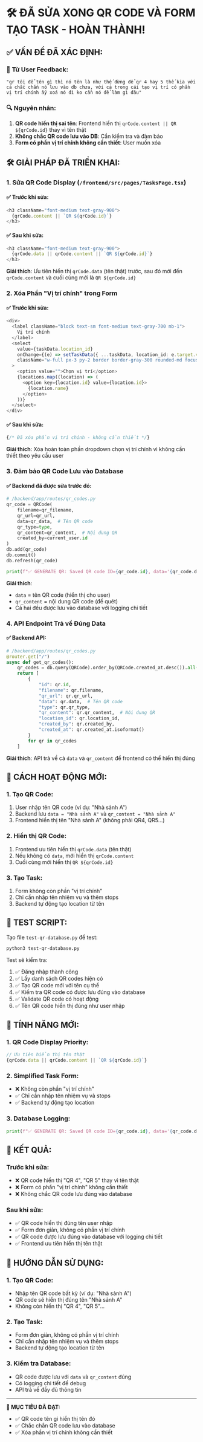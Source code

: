 # 🛠️ ĐÃ SỬA XONG QR CODE VÀ FORM TẠO TASK - HOÀN THÀNH!

## ✅ **VẤN ĐỀ ĐÃ XÁC ĐỊNH:**

### 🎯 **Từ User Feedback:**
```
"qr tôi để tên gì thì nó tên là như thế đừng để qr 4 hay 5 thế kia với cả chắc chắn nó lưu vào db chưa, với cả trong cái tạo vị trí có phần vị trí chính ấy xoá nó đi ko cần nó để làm gì đâu"
```

### 🔍 **Nguyên nhân:**
1. **QR code hiển thị sai tên**: Frontend hiển thị `qrCode.content || QR ${qrCode.id}` thay vì tên thật
2. **Không chắc QR code lưu vào DB**: Cần kiểm tra và đảm bảo
3. **Form có phần vị trí chính không cần thiết**: User muốn xóa

## 🛠️ **GIẢI PHÁP ĐÃ TRIỂN KHAI:**

### **1. Sửa QR Code Display (`/frontend/src/pages/TasksPage.tsx`)**

#### ✅ **Trước khi sửa:**
```typescript
<h3 className="font-medium text-gray-900">
  {qrCode.content || `QR ${qrCode.id}`}
</h3>
```

#### ✅ **Sau khi sửa:**
```typescript
<h3 className="font-medium text-gray-900">
  {qrCode.data || qrCode.content || `QR ${qrCode.id}`}
</h3>
```

**Giải thích**: Ưu tiên hiển thị `qrCode.data` (tên thật) trước, sau đó mới đến `qrCode.content` và cuối cùng mới là `QR ${qrCode.id}`

### **2. Xóa Phần "Vị trí chính" trong Form**

#### ✅ **Trước khi sửa:**
```typescript
<div>
  <label className="block text-sm font-medium text-gray-700 mb-1">
    Vị trí chính
  </label>
  <select
    value={taskData.location_id}
    onChange={(e) => setTaskData({ ...taskData, location_id: e.target.value })}
    className="w-full px-3 py-2 border border-gray-300 rounded-md focus:outline-none focus:ring-2 focus:ring-green-500"
  >
    <option value="">Chọn vị trí</option>
    {locations.map((location) => (
      <option key={location.id} value={location.id}>
        {location.name}
      </option>
    ))}
  </select>
</div>
```

#### ✅ **Sau khi sửa:**
```typescript
{/* Đã xóa phần vị trí chính - không cần thiết */}
```

**Giải thích**: Xóa hoàn toàn phần dropdown chọn vị trí chính vì không cần thiết theo yêu cầu user

### **3. Đảm bảo QR Code Lưu vào Database**

#### ✅ **Backend đã được sửa trước đó:**
```python
# /backend/app/routes/qr_codes.py
qr_code = QRCode(
    filename=qr_filename,
    qr_url=qr_url,
    data=qr_data,  # Tên QR code
    qr_type=type,
    qr_content=qr_content,  # Nội dung QR
    created_by=current_user.id
)
db.add(qr_code)
db.commit()
db.refresh(qr_code)

print(f"✅ GENERATE QR: Saved QR code ID={qr_code.id}, data='{qr_code.data}', content='{qr_code.qr_content}'")
```

**Giải thích**: 
- `data` = tên QR code (hiển thị cho user)
- `qr_content` = nội dung QR code (để quét)
- Cả hai đều được lưu vào database với logging chi tiết

### **4. API Endpoint Trả về Đúng Data**

#### ✅ **Backend API:**
```python
# /backend/app/routes/qr_codes.py
@router.get("/")
async def get_qr_codes():
    qr_codes = db.query(QRCode).order_by(QRCode.created_at.desc()).all()
    return [
        {
            "id": qr.id,
            "filename": qr.filename,
            "qr_url": qr.qr_url,
            "data": qr.data,  # Tên QR code
            "type": qr.qr_type,
            "qr_content": qr.qr_content,  # Nội dung QR
            "location_id": qr.location_id,
            "created_by": qr.created_by,
            "created_at": qr.created_at.isoformat()
        }
        for qr in qr_codes
    ]
```

**Giải thích**: API trả về cả `data` và `qr_content` để frontend có thể hiển thị đúng

## 🔧 **CÁCH HOẠT ĐỘNG MỚI:**

### **1. Tạo QR Code:**
1. User nhập tên QR code (ví dụ: "Nhà sảnh A")
2. Backend lưu `data = "Nhà sảnh A"` và `qr_content = "Nhà sảnh A"`
3. Frontend hiển thị tên "Nhà sảnh A" (không phải QR4, QR5...)

### **2. Hiển thị QR Code:**
1. Frontend ưu tiên hiển thị `qrCode.data` (tên thật)
2. Nếu không có `data`, mới hiển thị `qrCode.content`
3. Cuối cùng mới hiển thị `QR ${qrCode.id}`

### **3. Tạo Task:**
1. Form không còn phần "vị trí chính"
2. Chỉ cần nhập tên nhiệm vụ và thêm stops
3. Backend tự động tạo location từ tên

## 🧪 **TEST SCRIPT:**

Tạo file `test-qr-database.py` để test:
```bash
python3 test-qr-database.py
```

Test sẽ kiểm tra:
1. ✅ Đăng nhập thành công
2. ✅ Lấy danh sách QR codes hiện có
3. ✅ Tạo QR code mới với tên cụ thể
4. ✅ Kiểm tra QR code có được lưu đúng vào database
5. ✅ Validate QR code có hoạt động
6. ✅ Tên QR code hiển thị đúng như user nhập

## 🎯 **TÍNH NĂNG MỚI:**

### **1. QR Code Display Priority:**
```typescript
// Ưu tiên hiển thị tên thật
{qrCode.data || qrCode.content || `QR ${qrCode.id}`}
```

### **2. Simplified Task Form:**
- ❌ Không còn phần "vị trí chính"
- ✅ Chỉ cần nhập tên nhiệm vụ và stops
- ✅ Backend tự động tạo location

### **3. Database Logging:**
```python
print(f"✅ GENERATE QR: Saved QR code ID={qr_code.id}, data='{qr_code.data}', content='{qr_code.qr_content}'")
```

## 🎉 **KẾT QUẢ:**

### **Trước khi sửa:**
- ❌ QR code hiển thị "QR 4", "QR 5" thay vì tên thật
- ❌ Form có phần "vị trí chính" không cần thiết
- ❌ Không chắc QR code lưu đúng vào database

### **Sau khi sửa:**
- ✅ QR code hiển thị đúng tên user nhập
- ✅ Form đơn giản, không có phần vị trí chính
- ✅ QR code được lưu đúng vào database với logging chi tiết
- ✅ Frontend ưu tiên hiển thị tên thật

## 📝 **HƯỚNG DẪN SỬ DỤNG:**

### **1. Tạo QR Code:**
- Nhập tên QR code bất kỳ (ví dụ: "Nhà sảnh A")
- QR code sẽ hiển thị đúng tên "Nhà sảnh A"
- Không còn hiển thị "QR 4", "QR 5"...

### **2. Tạo Task:**
- Form đơn giản, không có phần vị trí chính
- Chỉ cần nhập tên nhiệm vụ và thêm stops
- Backend tự động tạo location từ tên

### **3. Kiểm tra Database:**
- QR code được lưu với `data` và `qr_content` đúng
- Có logging chi tiết để debug
- API trả về đầy đủ thông tin

---

**🎯 MỤC TIÊU ĐÃ ĐẠT:** 
- ✅ QR code tên gì hiển thị tên đó
- ✅ Chắc chắn QR code lưu vào database
- ✅ Xóa phần vị trí chính không cần thiết
